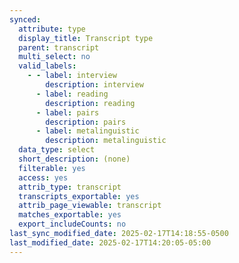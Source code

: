 ```yaml
---
synced:
  attribute: type
  display_title: Transcript type
  parent: transcript
  multi_select: no
  valid_labels:
    - - label: interview
        description: interview
      - label: reading
        description: reading
      - label: pairs
        description: pairs
      - label: metalinguistic
        description: metalinguistic
  data_type: select
  short_description: (none)
  filterable: yes
  access: yes
  attrib_type: transcript
  transcripts_exportable: yes
  attrib_page_viewable: transcript
  matches_exportable: yes
  export_includeCounts: no
last_sync_modified_date: 2025-02-17T14:18:55-0500
last_modified_date: 2025-02-17T14:20:05-05:00
---
```

